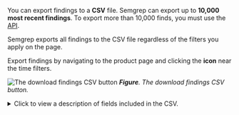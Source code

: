 You can export findings to a **CSV** file. Semgrep can export up to **10,000 most recent findings**. To export more than 10,000 finds, you must use the [<i class="fas fa-external-link fa-xs"></i> API](https://semgrep.dev/api/v1/docs/).

Semgrep exports all findings to the CSV file regardless of the filters you apply on the page.

Export findings by navigating to the product page and clicking the **<i class="fa-regular fa-download"></i> icon** near the time filters.

![The download findings CSV button](/img/download-csv.png#md-width)
_**Figure**. The download findings CSV button._

<details>
<summary>Click to view a description of fields included in the CSV.</summary>

| Field  | Description |
| -------  | ------ |
| Id | The unique ID number of the finding. |
| Rule name | The name of the rule.  |
| Product | The Semgrep product. Possible values are **Code**, **Supply Chain**, or **Secrets**.  |
| Severity | The finding's severity. Possible values are **Critical**, **High**, **Medium**, or **Low**.  |
| Status | The finding's triage status.   |
| Assistant component | A descriptor, such as `API`, `Payments processing`, `Infrastructure`, that Assistant tags the finding with, based on the code's context.  |
| Repository name | The name of the repository where Semgrep found the finding.  |
| Repository URL | The repository URL.   |
| Line of code URL | The URL to the specific line of code where the finding match began. A finding may be several lines long. |
| Semgrep platform link  | A link to the finding's **Details** page in Semgrep AppSec Platform. |
| Created at | The time the finding was created in your timezone.  |
| Last Opened at | The time the finding was last opened. |
| Branch | The name of the branch where the finding was detected.  |
| Triaged at | The most recent time that the finding was triaged. |
| Triage comment | A triage comment created by the user.  |
| Triage reason | The reason why the finding was triaged, created by the user. |
| Rule description | The description of the rule. This is the same as the rule's `message` key.  |

The following fields are exclusive to **Code** scans:

| Field  | Description |
| -------  | ------ |
| Confidence | The finding's confidence. Possible values are **High**, **Medium**, or **Low**. <br />Only Semgrep Supply Chain and Code findings provide this field.  |
| Category | The finding's category, such as **best practices**, **security**, or **correctness**.  |
| Is pro rule | Boolean value that returns `TRUE` if the rule that generated the finding is a pro rule.    |
| Assistant triage result | Provides Semgrep Assistant's assessment. Possible values are `True positive` or `False positive`. These values appear only if Assistant is enabled.  |
| Assistant triage reason | A short AI-generated reason why Assistant thinks the finding is a true or false positive. These values appear only if Assistant is enabled.  |

The following fields are exclusive to **Supply Chain** scans:

| Field  | Description |
| -------  | ------ |
| Dependency  | The name of the dependency where the findings was found. | 
| Reachability | The reachability status of the finding, such as **Reachable**, **No Reachability Analysis**, or **Unreachable**.    | 
| Transitivity | States whether the finding originates from a direct or transitive dependency. | 
| CVE  | The CVE number that the finding is assigned to. | 
| EPSS | The EPSS score, which estimates the likelihood that a software vulnerability can be exploited in the wild. | 

The following fields are exclusive to **Secrets** scans:

| Field  | Description |
| -------  | ------ |
| Secret type | Possible values include **AI-detected**, **Generic secret**, **Connection URI**, and so on. | 
| Validation | States whether or not the secret was validated. | 
| Project visibility | States whether the project (repository) is public or private. This feature supports GitHub-hosted repositories only. It returns an **Unknown** value for non-GitHub SCMs. |

</details>
